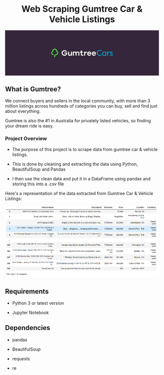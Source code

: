 <h1 style="text-align: center;">Web Scraping Gumtree Car & Vehicle Listings</h1>

<img src="gumtree.jpg" />

<h2>What is Gumtree?</h2>

<p>We connect buyers and sellers in the local community, with more than 3 million listings across hundreds of categories you can buy, sell and find just about everything.</p>

<p>Gumtree is also the #1 in Australia for privately listed vehicles, so finding your dream ride is easy.</p>

<h3>Project Overview</h3>

<ul>
    <li><p>The purpose of this project is to scrape data from gumtree car & vehicle listings.</p></li>
    <li><p>This is done by cleaning and extracting the data using Python, BeautifulSoup and Pandas</p></li>
    <li><p>I then use the clean data and put it in a DataFrame using pandas and storing this into a .csv file</p></li>
</ul>

Here's a representation of the data extracted from Gumtree Car & Vehicle Listings:

<img src='results_table.png' />

<h2>Requirements</h2>

<ul>
    <li><p>Python 3 or latest version</p></li>
    <li><p>Jupyter Notebook</p></li>
</ul>

<h2>Dependencies</h2>

<ul>
    <li><p>pandas</p></li>
    <li><p>BeautifulSoup</p></li>
    <li><p>requests</p></li>
    <li><p>re</p></li>
</ul>

